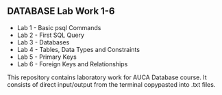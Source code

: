 ## DATABASE Lab Work 1-6

- Lab 1 - Basic psql Commands
- Lab 2 - First SQL Query
- Lab 3 - Databases
- Lab 4 - Tables, Data Types and Constraints
- Lab 5 - Primary Keys
- Lab 6 - Foreign Keys and Relationships

This repository contains laboratory work for AUCA Database course. It consists of direct input/output from the terminal copypasted into .txt files.


